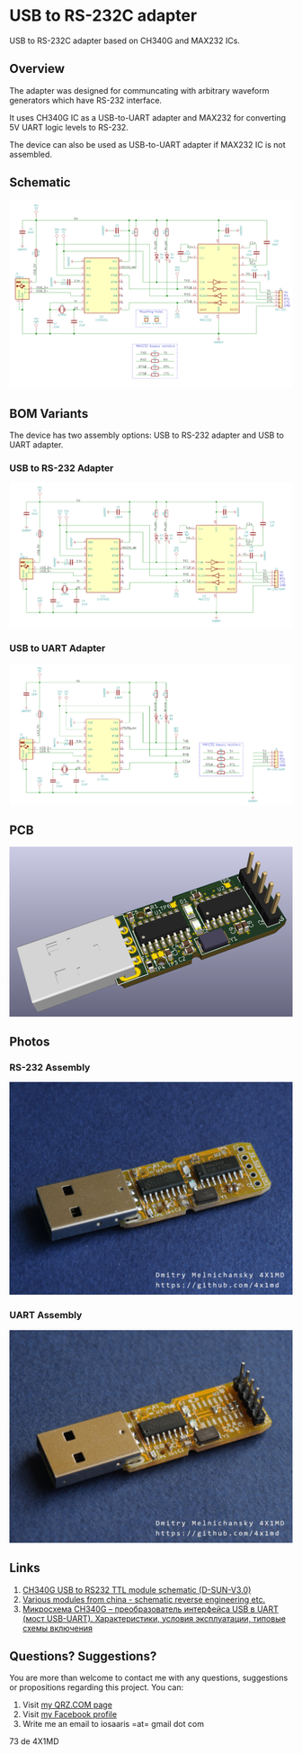 # USB to RS-232C adapter
USB to RS-232C adapter based on CH340G and MAX232 ICs.

## Overview

The adapter was designed for communcating with arbitrary waveform generators which have RS-232 interface.

It uses CH340G IC as a USB-to-UART adapter and MAX232 for converting 5V UART logic levels to RS-232.

The device can also be used as USB-to-UART adapter if MAX232 IC is not assembled. 

## Schematic

![Schematic](https://raw.githubusercontent.com/4x1md/usb_rs232c/master/images/schematic.png)

## BOM Variants

The device has two assembly options: USB to RS-232 adapter and USB to UART adapter.

### USB to RS-232 Adapter

![Photo RS-232](https://raw.githubusercontent.com/4x1md/usb_rs232c/master/images/assembly_rs232.png)

### USB to UART Adapter

![Photo UART](https://raw.githubusercontent.com/4x1md/usb_rs232c/master/images/assembly_uart.png)

## PCB

![3D model](https://raw.githubusercontent.com/4x1md/usb_rs232c/master/images/pcb_3d.png)

## Photos

### RS-232 Assembly

![Photo RS-232](https://raw.githubusercontent.com/4x1md/usb_rs232c/master/images/assembly_rs232.jpg)

### UART Assembly

![Photo UART](https://raw.githubusercontent.com/4x1md/usb_rs232c/master/images/assembly_uart.jpg)

## Links

1. [CH340G USB to RS232 TTL module schematic (D-SUN-V3.0)](http://nicecircuits.com/ch340g-usb-to-rs232-ttl-module-schematic-d-sun-v3-0/)
2. [Various modules from china - schematic reverse engineering etc.](https://github.com/NiceCircuits/modules_from_china)
3. [Микросхема CH340G – преобразователь интерфейса USB в UART (мост USB-UART). Характеристики, условия эксплуатации, типовые схемы включения](http://mypractic.ru/mikrosxema-ch340g-preobrazovatel-interfejsa-usb-v-uart-most-usb-uart-xarakteristiki-usloviya-ekspluatacii-tipovye-sxemy-vklyucheniya.html)

## Questions? Suggestions?
You are more than welcome to contact me with any questions, suggestions or propositions regarding this project. You can:

1. Visit [my QRZ.COM page](https://www.qrz.com/db/4X1MD)
2. Visit [my Facebook profile](https://www.facebook.com/Dima.Meln)
3. Write me an email to iosaaris =at= gmail dot com

73 de 4X1MD
